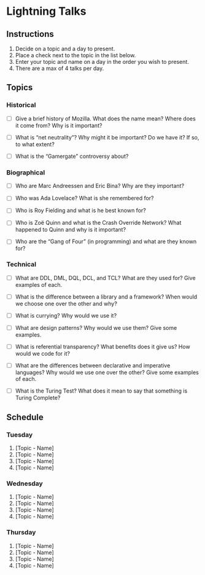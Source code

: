 # Lightning Talks

## Instructions

1. Decide on a topic and a day to present.
2. Place a check next to the topic in the list below.
3. Enter your topic and name on a day in the order you wish to present.
4. There are a max of 4 talks per day.


## Topics

### Historical

* [ ] Give a brief history of Mozilla. What does the name mean? Where does it come from? Why is it important?
* [ ] What is “net neutrality”? Why might it be important? Do we have it? If so, to what extent?
* [ ] What is the “Gamergate” controversy about?


### Biographical

* [ ] Who are Marc Andreessen and Eric Bina? Why are they important?
* [ ] Who was Ada Lovelace? What is she remembered for?
* [ ] Who is Roy Fielding and what is he best known for?
* [ ] Who is Zoë Quinn and what is the Crash Override Network? What happened to Quinn and why is it important?
* [ ] Who are the “Gang of Four” (in programming) and what are they known for?


### Technical

* [ ] What are DDL, DML, DQL, DCL, and TCL? What are they used for? Give examples of each.
* [ ] What is the difference between a library and a framework? When would we choose one over the other and why?
* [ ] What is currying? Why would we use it?
* [ ] What are design patterns? Why would we use them? Give some examples.
* [ ] What is referential transparency? What benefits does it give us? How would we code for it?
* [ ] What are the differences between declarative and imperative languages? Why would we use one over the other? Give some examples of each.
* [ ] What is the Turing Test? What does it mean to say that something is Turing Complete?


## Schedule

### Tuesday

1. [Topic - Name]
2. [Topic - Name]
3. [Topic - Name]
4. [Topic - Name]


### Wednesday

1. [Topic - Name]
2. [Topic - Name]
3. [Topic - Name]
4. [Topic - Name]


### Thursday

1. [Topic - Name]
2. [Topic - Name]
3. [Topic - Name]
4. [Topic - Name]
